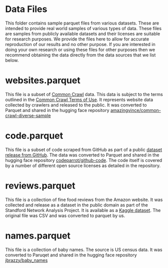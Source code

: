 # Data Files

This folder contains sample parquet files from various datasets.  These are intended to provide real world samples of various
types of data.  These files are samples from publicly available datasets and their licenses are suitable for research purposes.
We provide the files here to allow for accurate reproduction of our results and no other purpose.  If you are interested in doing
your own research or using these files for other purposes then we recommend obtaining the data directly from the data sources
that we list below.

# websites.parquet

This file is a subset of [Common Crawl](https://commoncrawl.org) data.  This data is subject to the terms
outlined in the [Common Crawl Terms of Use](https://commoncrawl.org/terms-of-use).  It represents website data
collected by crawlers and released to the public.  It was converted to Parquet and shared in the hugging face
repository [amazingvince/common-crawl-diverse-sample](https://huggingface.co/datasets/amazingvince/common-crawl-diverse-sample)

# code.parquet

This file is a subset of code scraped from GitHub as part of a public
[dataset release from GitHub](https://github.blog/news-insights/research/making-open-source-data-more-available/).
The data was converted to Parquet and shared in the hugging face repository
[codeparrot/github-code](https://huggingface.co/datasets/codeparrot/github-code).  The code itself is covered
by a number of different open source licenses as detailed in the repository.

# reviews.parquet

This file is a collection of fine food reviews from the Amazon website.  It was collected and release as
a dataset in the public domain as part of the Standford Network Analysis Project.  It is available as a
[Kaggle dataset](https://www.kaggle.com/datasets/snap/amazon-fine-food-reviews).  The original file was CSV
and was converted to parquet by us.

# names.parquet

This file is a collection of baby names.  The source is US census data.  It was converted to Paruqet and shared
in the hugging face repository [jbrazzy/baby_names](https://huggingface.co/datasets/jbrazzy/baby_names)

